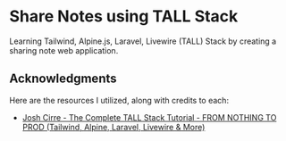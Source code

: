 # **Share Notes using TALL Stack**

Learning Tailwind, Alpine.js, Laravel, Livewire (TALL) Stack by creating a sharing note web application.

## Acknowledgments

Here are the resources I utilized, along with credits to each:

-   [Josh Cirre - The Complete TALL Stack Tutorial - FROM NOTHING TO PROD (Tailwind, Alpine, Laravel, Livewire & More)](https://youtu.be/Ul3sfSDEt9U?si=Odb-mS75iCSa5gRy)
